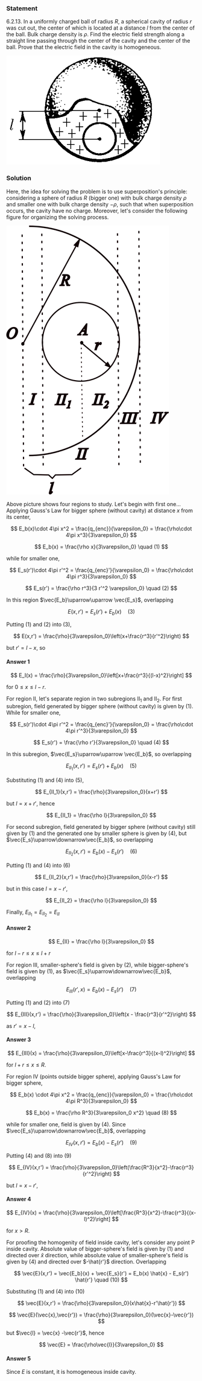 ###  Statement

$6.2.13.$ In a uniformly charged ball of radius $R$, a spherical cavity of radius $r$ was cut out, the center of which is located at a distance $l$ from the center of the ball. Bulk charge density is $\rho$. Find the electric field strength along a straight line passing through the center of the cavity and the center of the ball. Prove that the electric field in the cavity is homogeneous.

![ For problem $6.2.13$ |408x289, 45%](../../img/6.2.13/statement.png)

### Solution

Here, the idea for solving the problem is to use superposition's principle: considering a sphere of radius $R$ (bigger one) with bulk charge density $\rho$ and smaller one with bulk charge density $-\rho$, such that when superposition occurs, the cavity have no charge. Moreover, let's consider the following figure for organizing the solving process.

![ Regions for analysis |431x713, 34%](../../img/6.2.13/analysis.png)

Above picture shows four regions to study. Let's begin with first one... Applying Gauss's Law for bigger sphere (without cavity) at distance $x$ from its center,

$$
E_b(x)\cdot 4\pi x^2 = \frac{q_{enc}}{\varepsilon_0} = \frac{\rho\cdot 4\pi x^3}{3\varepsilon_0}
$$

$$
E_b(x) = \frac{\rho x}{3\varepsilon_0} \quad (1)
$$

while for smaller one,

$$
E_s(r')\cdot 4\pi r'^2 = \frac{q_{enc}'}{\varepsilon_0} = \frac{\rho\cdot 4\pi r^3}{3\varepsilon_0}
$$

$$
E_s(r') = \frac{\rho r^3}{3 r'^2 \varepsilon_0} \quad (2)
$$

In this region $\vec{E_b}\uparrow\uparrow \vec{E_s}$, overlapping

$$
E(x,r') = E_s(r') + E_b(x) \quad (3)
$$

Putting $(1)$ and $(2)$ into $(3)$,

$$
E(x,r') = \frac{\rho}{3\varepsilon_0}\left(x+\frac{r^3}{r'^2}\right)
$$

but $r' = l-x$, so

#### Answer 1

$$
E_I(x) = \frac{\rho}{3\varepsilon_0}\left[x+\frac{r^3}{(l-x)^2}\right]
$$

for $0\leq x\leq l-r$.

For region II, let's separate region in two subregions II$_1$ and II$_2$. For first subregion, field generated by bigger sphere (without cavity) is given by $(1)$. While for smaller one,

$$
E_s(r')\cdot 4\pi r'^2 = \frac{q_{enc}'}{\varepsilon_0} = \frac{\rho\cdot 4\pi r'^3}{3\varepsilon_0}
$$

$$
E_s(r') = \frac{\rho r'}{3\varepsilon_0} \quad (4)
$$

In this subregion, $\vec{E_s}\uparrow\uparrow \vec{E_b}$, so overlapping

$$
E_{II_1}(x,r') = E_s(r') + E_b(x) \quad (5)
$$

Substituting (1) and (4) into (5),

$$
E_{II_1}(x,r') = \frac{\rho}{3\varepsilon_0}(x+r')
$$

but $l=x+r'$, hence

$$
E_{II_1} = \frac{\rho l}{3\varepsilon_0}
$$

For second subregion, field generated by bigger sphere (without cavity) still given by $(1)$ and the generated one by smaller sphere is given by $(4)$, but $\vec{E_s}\uparrow\downarrow\vec{E_b}$, so overlapping

$$
E_{II_2}(x,r') = E_b(x) - E_s(r') \quad (6)
$$

Putting $(1)$ and $(4)$ into $(6)$

$$
E_{II_2}(x,r') = \frac{\rho}{3\varepsilon_0}(x-r')
$$

but in this case $l = x-r'$,

$$
E_{II_2} = \frac{\rho l}{3\varepsilon_0}
$$

Finally, $E_{II_1} = E_{II_2} = E_{II}$

#### Answer 2

$$
E_{II} = \frac{\rho l}{3\varepsilon_0}
$$

for $l-r\leq x \leq l+r$

For region III, smaller-sphere's field is given by $(2)$, while bigger-sphere's field is given by $(1)$, as $\vec{E_s}\uparrow\downarrow\vec{E_b}$, overlapping

$$
E_{III}(r',x) = E_b(x) - E_s(r') \quad (7)
$$

Putting $(1)$ and $(2)$ into $(7)$

$$
E_{III}(x,r') = \frac{\rho}{3\varepsilon_0}\left(x - \frac{r^3}{r'^2}\right)
$$

as $r' = x-l$,

#### Answer 3

$$
E_{III}(x) = \frac{\rho}{3\varepsilon_0}\left[x-\frac{r^3}{(x-l)^2}\right]
$$

for $l+r \leq x \leq R$.

For region IV (points outside bigger sphere), applying Gauss's Law for bigger sphere,

$$
E_b(x) \cdot 4\pi x^2 = \frac{q_{enc}}{\varepsilon_0} = \frac{\rho\cdot 4\pi R^3}{3\varepsilon_0}
$$

$$
E_b(x) = \frac{\rho R^3}{3\varepsilon_0 x^2} \quad (8)
$$

while for smaller one, field is given by (4). Since $\vec{E_s}\uparrow\downarrow\vec{E_b}$, overlapping

$$
E_{IV}(x,r') = E_b(x) - E_s(r') \quad (9)
$$

Putting $(4)$ and $(8)$ into $(9)$

$$
E_{IV}(x,r') = \frac{\rho}{3\varepsilon_0}\left(\frac{R^3}{x^2}-\frac{r^3}{r'^2}\right)
$$

but $l = x-r'$,

#### Answer 4

$$
E_{IV}(x) = \frac{\rho}{3\varepsilon_0}\left[\frac{R^3}{x^2}-\frac{r^3}{(x-l)^2}\right]
$$

for $x > R$.

For proofing the homogenity of field inside cavity, let's consider any point P inside cavity. Absolute value of bigger-sphere's field is given by $(1)$ and directed over $\hat{x}$ direction, while absolute value of smaller-sphere's field is given by $(4)$ and directed over $-\hat{r'}$ direction. Overlapping

$$
\vec{E}(x,r') = \vec{E_b}(x) + \vec{E_s}(r') = E_b(x) \hat{x} - E_s(r') \hat{r'} \quad (10)
$$

Substituting $(1)$ and $(4)$ into $(10)$

$$
\vec{E}(x,r') = \frac{\rho}{3\varepsilon_0}(x\hat{x}-r'\hat{r'})
$$

$$
\vec{E}(\vec{x},\vec{r'}) = \frac{\rho}{3\varepsilon_0}(\vec{x}-\vec{r'})
$$

but $\vec{l} = \vec{x} -\vec{r'}$, hence

$$
\vec{E} = \frac{\rho\vec{l}}{3\varepsilon_0}
$$

#### Answer 5

Since $E$ is constant, it is homogeneous inside cavity.